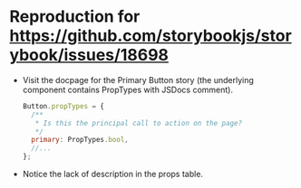 # Reproduction for https://github.com/storybookjs/storybook/issues/18698

- Visit the docpage for the Primary Button story (the underlying component contains PropTypes with JSDocs comment).
  ```js
  Button.propTypes = {
    /**
     * Is this the principal call to action on the page?
     */
    primary: PropTypes.bool,
    //...
  };
  ```
- Notice the lack of description in the props table.
